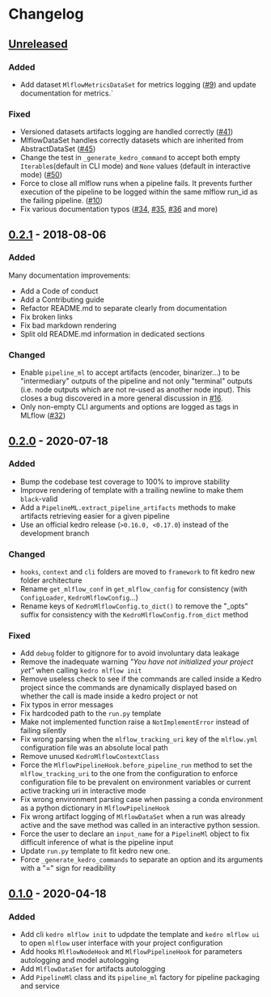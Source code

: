 # Changelog

## [Unreleased]

### Added

- Add dataset ``MlflowMetricsDataSet`` for metrics logging ([#9](https://github.com/Galileo-Galilei/kedro-mlflow/issues/9)) and update documentation for metrics.`

### Fixed

- Versioned datasets artifacts logging are handled correctly ([#41](https://github.com/Galileo-Galilei/kedro-mlflow/issues/41))
- MlflowDataSet handles correctly datasets which are inherited from AbstractDataSet ([#45](https://github.com/Galileo-Galilei/kedro-mlflow/issues/45))
- Change the test in `_generate_kedro_command` to accept both empty `Iterable`s(default in CLI mode) and `None` values (default in interactive mode) ([#50](https://github.com/Galileo-Galilei/kedro-mlflow/issues/50))
- Force to close all mlflow runs when a pipeline fails. It prevents further execution of the pipeline to be logged within the same mlflow run_id as the failing pipeline. ([#10](https://github.com/Galileo-Galilei/kedro-mlflow/issues/10))
- Fix various documentation typos ([#34](https://github.com/Galileo-Galilei/kedro-mlflow/pull/34), [#35](https://github.com/Galileo-Galilei/kedro-mlflow/pull/35), [#36](https://github.com/Galileo-Galilei/kedro-mlflow/pull/36) and more)

## [0.2.1] - 2018-08-06

### Added
Many documentation improvements:
  - Add a Code of conduct
  - Add a Contributing guide
  - Refactor README.md to separate clearly from documentation
  - Fix broken links
  - Fix bad markdown rendering
  - Split old README.md information in dedicated sections

### Changed

- Enable ``pipeline_ml`` to accept artifacts (encoder, binarizer...) to be "intermediary" outputs of the pipeline and not only "terminal" outputs (i.e. node outputs which are not re-used as another node input). This closes a bug discovered in a more general discussion in [#16](https://github.com/Galileo-Galilei/kedro-mlflow/issues/16).
- Only non-empty CLI arguments and options are logged as tags in MLflow ([#32](https://github.com/Galileo-Galilei/kedro-mlflow/issues/16))

## [0.2.0] - 2020-07-18

### Added

- Bump the codebase test coverage to 100% to improve stability
- Improve rendering of template with a trailing newline to make them  ```black```-valid
- Add a ``PipelineML.extract_pipeline_artifacts`` methods to make artifacts retrieving easier for a given pipeline
- Use an official kedro release (``>0.16.0, <0.17.0``) instead of the development branch

### Changed

- ``hooks``, ``context`` and ``cli`` folders are moved to ``framework`` to fit kedro new folder architecture
- Rename ``get_mlflow_conf`` in ``get_mlflow_config`` for consistency (with ``ConfigLoader``, ``KedroMlflowConfig``...)
- Rename keys of ``KedroMlflowConfig.to_dict()`` to remove the "_opts" suffix for consistency with the ``KedroMlflowConfig.from_dict`` method

### Fixed

- Add ```debug``` folder to gitignore for to avoid involuntary data leakage
- Remove the inadequate warning *"You have not initialized your project yet"* when calling ```kedro mlflow init```
- Remove useless check to see if the commands are called inside a Kedro project since the commands are dynamically displayed based on whether the call is made inside a kedro project or not
- Fix typos in error messages
- Fix hardcoded path to the ``run.py`` template
- Make not implemented function raise a ``NotImplementError`` instead of failing silently
- Fix wrong parsing when the ``mlflow_tracking_uri`` key of the ``mlflow.yml`` configuration file was an absolute local path
- Remove unused ``KedroMlflowContextClass``
- Force the ``MlflowPipelineHook.before_pipeline_run`` method to set the ``mlflow_tracking_uri`` to the one from the configuration to enforce configuration file to be prevalent on environment variables or current active tracking uri in interactive mode
- Fix wrong environment parsing case when passing a conda environment as a python dictionary in ``MlflowPipelineHook``
- Fix wrong artifact logging of ``MlflowDataSet`` when a run was already active and the save method was called in an interactive python session.
- Force the user to declare an ``input_name`` for a ``PipelineMl`` object to fix difficult inference of what is the pipeline input
- Update ``run.py`` template to fit kedro new one.
- Force ``_generate_kedro_commands`` to separate an option and its arguments with a "=" sign for readibility

## [0.1.0] - 2020-04-18

### Added

- Add cli ``kedro mlflow init`` to udpdate the template and ``kedro mlflow ui`` to open ``mlflow`` user interface with your project configuration
- Add hooks ``MlflowNodeHook`` and ``MlflowPipelineHook`` for parameters autologging and model autologging
- Add ``MlflowDataSet`` for artifacts autologging
- Add ``PipelineMl`` class and its ``pipeline_ml`` factory for pipeline packaging and service

[unreleased]: https://github.com/Galileo-Galilei/kedro-mlflow/compare/0.2.1...HEAD
[0.2.1]: https://github.com/Galileo-Galilei/kedro-mlflow/compare/0.2.0...0.2.1
[0.2.0]: https://github.com/Galileo-Galilei/kedro-mlflow/compare/0.1.0...0.2.0
[0.1.0]: https://github.com/Galileo-Galilei/kedro-mlflow/releases/tag/0.1.0
